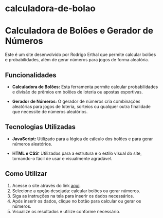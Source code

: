 # calculadora-de-bolao
# Calculadora de Bolões e Gerador de Números

Este é um site desenvolvido por Rodrigo Erthal que permite calcular bolões e probabilidades, além de gerar números para jogos de forma aleatória.

## Funcionalidades

- **Calculadora de Bolões:** Esta ferramenta permite calcular probabilidades e divisão de prêmios em bolões de loteria ou apostas esportivas.
  
- **Gerador de Números:** O gerador de números cria combinações aleatórias para jogos de loteria, sorteios ou qualquer outra finalidade que necessite de números aleatórios.

## Tecnologias Utilizadas

- **JavaScript:** Utilizado para a lógica de cálculo dos bolões e para gerar números aleatórios.
  
- **HTML e CSS:** Utilizados para a estrutura e o estilo visual do site, tornando-o fácil de usar e visualmente agradável.

## Como Utilizar

1. Acesse o site através do link [aqui](#).
2. Selecione a opção desejada: calcular bolões ou gerar números.
3. Siga as instruções na tela para inserir os dados necessários.
4. Após inserir os dados, clique no botão para calcular ou gerar os números.
5. Visualize os resultados e utilize conforme necessário.
